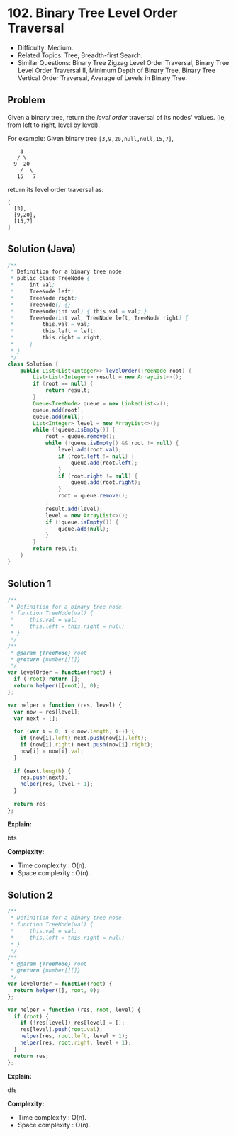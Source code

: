 # 102. Binary Tree Level Order Traversal

- Difficulty: Medium.
- Related Topics: Tree, Breadth-first Search.
- Similar Questions: Binary Tree Zigzag Level Order Traversal, Binary Tree Level Order Traversal II, Minimum Depth of Binary Tree, Binary Tree Vertical Order Traversal, Average of Levels in Binary Tree.

## Problem

Given a binary tree, return the *level order* traversal of its nodes' values. (ie, from left to right, level by level).

For example:
Given binary tree ```[3,9,20,null,null,15,7]```,
```
    3
   / \
  9  20
    /  \
   15   7
```


return its level order traversal as:
```
[
  [3],
  [9,20],
  [15,7]
]
```

## Solution (Java)
```java
/**
 * Definition for a binary tree node.
 * public class TreeNode {
 *     int val;
 *     TreeNode left;
 *     TreeNode right;
 *     TreeNode() {}
 *     TreeNode(int val) { this.val = val; }
 *     TreeNode(int val, TreeNode left, TreeNode right) {
 *         this.val = val;
 *         this.left = left;
 *         this.right = right;
 *     }
 * }
 */
class Solution {
    public List<List<Integer>> levelOrder(TreeNode root) {
        List<List<Integer>> result = new ArrayList<>();
        if (root == null) {
            return result;
        }
        Queue<TreeNode> queue = new LinkedList<>();
        queue.add(root);
        queue.add(null);
        List<Integer> level = new ArrayList<>();
        while (!queue.isEmpty()) {
            root = queue.remove();
            while (!queue.isEmpty() && root != null) {
                level.add(root.val);
                if (root.left != null) {
                    queue.add(root.left);
                }
                if (root.right != null) {
                    queue.add(root.right);
                }
                root = queue.remove();
            }
            result.add(level);
            level = new ArrayList<>();
            if (!queue.isEmpty()) {
                queue.add(null);
            }
        }
        return result;
    }
}
```

## Solution 1

```javascript
/**
 * Definition for a binary tree node.
 * function TreeNode(val) {
 *     this.val = val;
 *     this.left = this.right = null;
 * }
 */
/**
 * @param {TreeNode} root
 * @return {number[][]}
 */
var levelOrder = function(root) {
  if (!root) return [];
  return helper([[root]], 0);
};

var helper = function (res, level) {
  var now = res[level];
  var next = [];
  
  for (var i = 0; i < now.length; i++) {
    if (now[i].left) next.push(now[i].left);
    if (now[i].right) next.push(now[i].right);
    now[i] = now[i].val;
  }
  
  if (next.length) {
    res.push(next);
    helper(res, level + 1);
  }
  
  return res;
};
```

**Explain:**

bfs

**Complexity:**

* Time complexity : O(n).
* Space complexity : O(n).

## Solution 2

```javascript
/**
 * Definition for a binary tree node.
 * function TreeNode(val) {
 *     this.val = val;
 *     this.left = this.right = null;
 * }
 */
/**
 * @param {TreeNode} root
 * @return {number[][]}
 */
var levelOrder = function(root) {
  return helper([], root, 0);
};

var helper = function (res, root, level) {
  if (root) {
    if (!res[level]) res[level] = [];
    res[level].push(root.val);
    helper(res, root.left, level + 1);
    helper(res, root.right, level + 1);
  }
  return res;
};
```

**Explain:**

dfs

**Complexity:**

* Time complexity : O(n).
* Space complexity : O(n).
